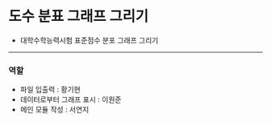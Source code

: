 # 도수 분표 그래프 그리기
- 대학수학능력시험 표준점수 분포 그래프 그리기

--------

### 역할
- 파일 입출력 : 황기현
- 데이터로부터 그래프 표시 : 이원준
- 메인 모듈 작성 : 서연지